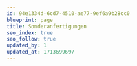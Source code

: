 ```yaml
---
id: 94e1334d-6cd7-4510-ae77-9ef6a9b28cc0
blueprint: page
title: Sonderanfertigungen
seo_index: true
seo_follow: true
updated_by: 1
updated_at: 1713699697
---
```

